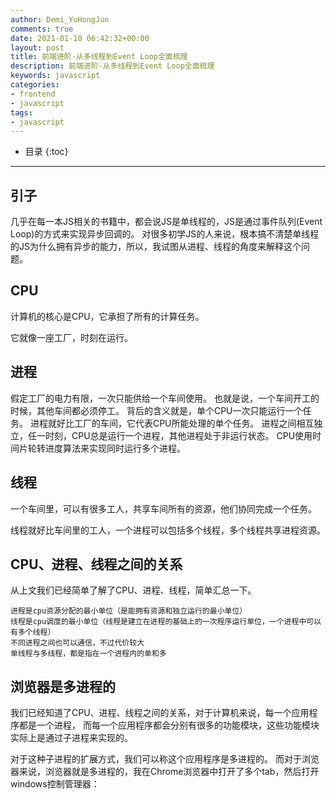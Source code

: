 ```yaml
---
author: Demi_YuHongJun
comments: true
date: 2021-01-10 06:42:32+00:00
layout: post
title: 前端进阶-从多线程到Event Loop全面梳理
description: 前端进阶-从多线程到Event Loop全面梳理
keywords: javascript
categories:
- frontend
- javascript
tags:
- javascript
---
```

* 目录
{:toc}
---

## 引子
几乎在每一本JS相关的书籍中，都会说JS是单线程的，JS是通过事件队列(Event Loop)的方式来实现异步回调的。
对很多初学JS的人来说，根本搞不清楚单线程的JS为什么拥有异步的能力，所以，我试图从进程、线程的角度来解释这个问题。

## CPU

计算机的核心是CPU，它承担了所有的计算任务。

它就像一座工厂，时刻在运行。

## 进程

假定工厂的电力有限，一次只能供给一个车间使用。
也就是说，一个车间开工的时候，其他车间都必须停工。
背后的含义就是，单个CPU一次只能运行一个任务。
进程就好比工厂的车间，它代表CPU所能处理的单个任务。
进程之间相互独立，任一时刻，CPU总是运行一个进程，其他进程处于非运行状态。
CPU使用时间片轮转进度算法来实现同时运行多个进程。

## 线程
一个车间里，可以有很多工人，共享车间所有的资源，他们协同完成一个任务。

线程就好比车间里的工人，一个进程可以包括多个线程，多个线程共享进程资源。

## CPU、进程、线程之间的关系
从上文我们已经简单了解了CPU、进程、线程，简单汇总一下。
```
进程是cpu资源分配的最小单位（是能拥有资源和独立运行的最小单位）
线程是cpu调度的最小单位（线程是建立在进程的基础上的一次程序运行单位，一个进程中可以有多个线程）
不同进程之间也可以通信，不过代价较大
单线程与多线程，都是指在一个进程内的单和多
```

## 浏览器是多进程的
我们已经知道了CPU、进程、线程之间的关系，对于计算机来说，每一个应用程序都是一个进程，
而每一个应用程序都会分别有很多的功能模块，这些功能模块实际上是通过子进程来实现的。

对于这种子进程的扩展方式，我们可以称这个应用程序是多进程的。
而对于浏览器来说，浏览器就是多进程的，我在Chrome浏览器中打开了多个tab，然后打开windows控制管理器：
